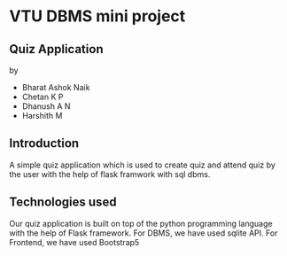 # VTU DBMS mini project

## Quiz Application
by
- Bharat Ashok Naik
- Chetan K P
- Dhanush A N
- Harshith M

## Introduction
A simple quiz application which is used to create quiz and attend quiz by the user with the help of flask framwork with sql dbms.


## Technologies used

Our quiz application is built on top of the python programming language with the help of Flask framework.
For DBMS, we have used sqlite API.
For Frontend, we have used Bootstrap5


